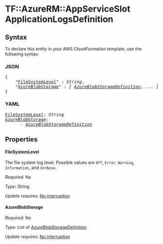 # TF::AzureRM::AppServiceSlot ApplicationLogsDefinition

## Syntax

To declare this entity in your AWS CloudFormation template, use the following syntax:

### JSON

<pre>
{
    "<a href="#filesystemlevel" title="FileSystemLevel">FileSystemLevel</a>" : <i>String</i>,
    "<a href="#azureblobstorage" title="AzureBlobStorage">AzureBlobStorage</a>" : <i>[ <a href="azureblobstoragedefinition.md">AzureBlobStorageDefinition</a>, ... ]</i>
}
</pre>

### YAML

<pre>
<a href="#filesystemlevel" title="FileSystemLevel">FileSystemLevel</a>: <i>String</i>
<a href="#azureblobstorage" title="AzureBlobStorage">AzureBlobStorage</a>: <i>
      - <a href="azureblobstoragedefinition.md">AzureBlobStorageDefinition</a></i>
</pre>

## Properties

#### FileSystemLevel

The file system log level. Possible values are `Off`, `Error`, `Warning`, `Information`, and `Verbose`.

_Required_: No

_Type_: String

_Update requires_: [No interruption](https://docs.aws.amazon.com/AWSCloudFormation/latest/UserGuide/using-cfn-updating-stacks-update-behaviors.html#update-no-interrupt)

#### AzureBlobStorage

_Required_: No

_Type_: List of <a href="azureblobstoragedefinition.md">AzureBlobStorageDefinition</a>

_Update requires_: [No interruption](https://docs.aws.amazon.com/AWSCloudFormation/latest/UserGuide/using-cfn-updating-stacks-update-behaviors.html#update-no-interrupt)

